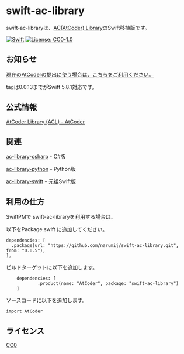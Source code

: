 # swift-ac-library

swift-ac-libraryは、[AC(AtCoder) Library][ac-library]のSwift移植版です。

[![Swift](https://github.com/narumij/swift-ac-library/actions/workflows/swift.yml/badge.svg?branch=main)](https://github.com/narumij/swift-ac-library/actions/workflows/swift.yml)
[![License: CC0-1.0](https://img.shields.io/badge/License-CC0%201.0-lightgrey.svg)](http://creativecommons.org/publicdomain/zero/1.0/)

## お知らせ

[現在のAtCoderの提出に使う場合は、こちらをご利用ください。](https://github.com/narumij/swift-ac-library/tree/release/swift-5.8.1)

tagは0.0.13までがSwift 5.8.1対応です。

## 公式情報

[AtCoder Library (ACL) - AtCoder][acl]

## 関連

[ac-library-csharp] - C#版

[ac-library-python] - Python版

[ac-library-swift] - 元祖Swift版

## 利用の仕方

SwiftPMで swift-ac-libraryを利用する場合は、

以下をPackage.swift に追加してください。
```
dependencies: [
  .package(url: "https://github.com/narumij/swift-ac-library.git", from: "0.0.5"),
],
```

ビルドターゲットに以下を追加します。

```
    dependencies: [
            .product(name: "AtCoder", package: "swift-ac-library")
    ]
```

ソースコードに以下を追加します。
```
import AtCoder
```

## ライセンス

[CC0]

[acl]: https://atcoder.jp/posts/517

[ac-library]: https://github.com/atcoder/ac-library

[ac-library-swift]: https://github.com/kyomuei/ac-library-swift

[ac-library-python]: https://github.com/not522/ac-library-python

[ac-library-csharp]: https://github.com/kzrnm/ac-library-csharp

[CC0]: https://creativecommons.org/public-domain/cc0/

